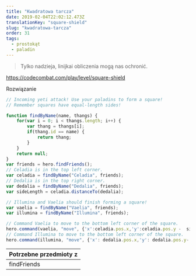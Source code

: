 ```yaml
---
title: "Kwadratowa tarcza"
date: 2019-02-04T22:02:12.473Z
translationKey: "square-shield"
slug: "kwadratowa-tarcza"
order: 31
tags:
  - prostokąt
  - paladin
---
```


> Tylko nadzieja, linijkai obliczenia mogą nas ochronić.

https://codecombat.com/play/level/square-shield

Rozwiązanie

```javascript
// Incoming yeti attack! Use your paladins to form a square!
// Remember squares have equal-length sides!

function findByName(name, thangs) {
    for(var i = 0; i < thangs.length; i++) {
        var thang = thangs[i];
        if(thang.id == name) {
            return thang;
        }
    }
    return null;
}
var friends = hero.findFriends();
// Celadia is in the top left corner.
var celadia = findByName("Celadia", friends);
// Dedalia is in the top right corner.
var dedalia = findByName("Dedalia", friends);
var sideLength = celadia.distanceTo(dedalia);

// Illumina and Vaelia should finish forming a square!
var vaelia = findByName("Vaelia", friends);
var illumina = findByName("Illumina", friends);

// Command Vaelia to move to the bottom left corner of the square.
hero.command(vaelia, "move", {'x':celadia.pos.x,'y':celadia.pos.y -  sideLength });
// Command Illumina to move to the bottom left corner of the square.
hero.command(illumina, "move", {'x': dedalia.pos.x,'y': dedalia.pos.y-  sideLength});


```

Potrzebne przedmioty z |
--- |
findFriends |


